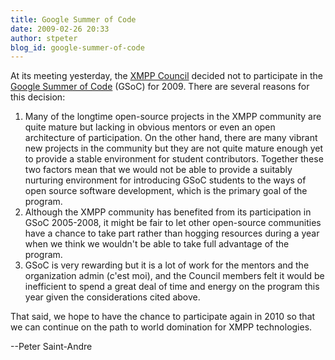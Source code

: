 ```yaml
---
title: Google Summer of Code
date: 2009-02-26 20:33
author: stpeter
blog_id: google-summer-of-code
---
```


At its meeting yesterday, the [XMPP Council](http://xmpp.org/council/) decided not to participate in the [Google Summer of Code](http://code.google.com/soc/) (GSoC) for 2009. There are several reasons for this decision:

1.  Many of the longtime open-source projects in the XMPP community are quite mature but lacking in obvious mentors or even an open architecture of participation. On the other hand, there are many vibrant new projects in the community but they are not quite mature enough yet to provide a stable environment for student contributors. Together these two factors mean that we would not be able to provide a suitably nurturing environment for introducing GSoC students to the ways of open source software development, which is the primary goal of the program.
2.  Although the XMPP community has benefited from its participation in GSoC 2005-2008, it might be fair to let other open-source communities have a chance to take part rather than hogging resources during a year when we think we wouldn't be able to take full advantage of the program.
3.  GSoC is very rewarding but it is a lot of work for the mentors and the organization admin (c'est moi), and the Council members felt it would be inefficient to spend a great deal of time and energy on the program this year given the considerations cited above.

That said, we hope to have the chance to participate again in 2010 so that we can continue on the path to world domination for XMPP technologies.

--Peter Saint-Andre

